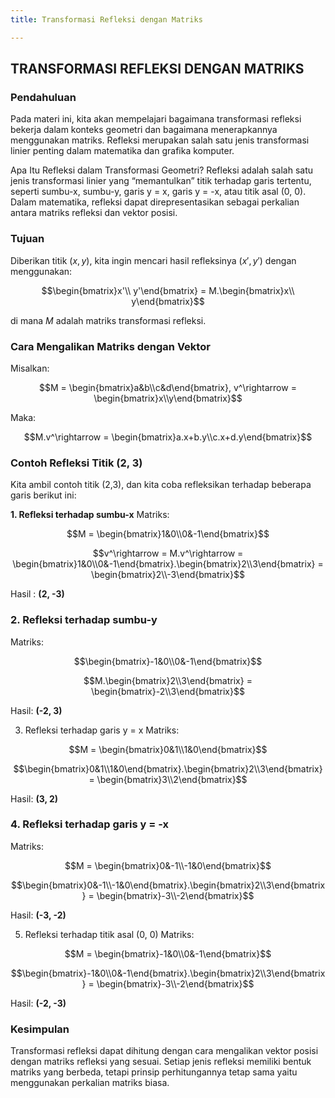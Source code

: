 ```yaml
---
title: Transformasi Refleksi dengan Matriks

---
```


## TRANSFORMASI REFLEKSI DENGAN MATRIKS
### Pendahuluan

Pada materi ini, kita akan mempelajari bagaimana transformasi refleksi bekerja dalam konteks geometri dan bagaimana menerapkannya menggunakan matriks. Refleksi merupakan salah satu jenis transformasi linier penting dalam matematika dan grafika komputer.

Apa Itu Refleksi dalam Transformasi Geometri?
Refleksi adalah salah satu jenis transformasi linier yang “memantulkan” titik terhadap garis tertentu, seperti sumbu-x, sumbu-y, garis y = x, garis y = -x, atau titik asal (0, 0). Dalam matematika, refleksi dapat direpresentasikan sebagai perkalian antara matriks refleksi dan vektor posisi.

### Tujuan
Diberikan titik $(x, y)$, kita ingin mencari hasil refleksinya $(x', y')$ dengan menggunakan:

$$\begin{bmatrix}x'\\ y'\end{bmatrix} = M.\begin{bmatrix}x\\ y\end{bmatrix}$$
 
 
di mana $M$ adalah matriks transformasi refleksi.

### Cara Mengalikan Matriks dengan Vektor
Misalkan:

$$M = \begin{bmatrix}a&b\\c&d\end{bmatrix}, v^\rightarrow = \begin{bmatrix}x\\y\end{bmatrix}$$
 
 
Maka:

$$M.v^\rightarrow = \begin{bmatrix}a.x+b.y\\c.x+d.y\end{bmatrix}$$
 
### Contoh Refleksi Titik (2, 3)
Kita ambil contoh titik (2,3), dan kita coba refleksikan terhadap beberapa garis berikut ini:

**1. Refleksi terhadap sumbu-x**
Matriks:

$$M = \begin{bmatrix}1&0\\0&-1\end{bmatrix}$$

$$v^\rightarrow = M.v^\rightarrow = \begin{bmatrix}1&0\\0&-1\end{bmatrix}.\begin{bmatrix}2\\3\end{bmatrix} = \begin{bmatrix}2\\-3\end{bmatrix}$$

Hasil : **(2, -3)**

### 2. Refleksi terhadap sumbu-y
Matriks:

$$\begin{bmatrix}-1&0\\0&-1\end{bmatrix}$$

$$M.\begin{bmatrix}2\\3\end{bmatrix} = \begin{bmatrix}-2\\3\end{bmatrix}$$

Hasil: **(-2, 3)**

3. Refleksi terhadap garis y = x
Matriks:

$$M = \begin{bmatrix}0&1\\1&0\end{bmatrix}$$

$$\begin{bmatrix}0&1\\1&0\end{bmatrix}.\begin{bmatrix}2\\3\end{bmatrix} = \begin{bmatrix}3\\2\end{bmatrix}$$

Hasil: **(3, 2)**

### 4. Refleksi terhadap garis y = -x
Matriks:

$$M = \begin{bmatrix}0&-1\\-1&0\end{bmatrix}$$

$$\begin{bmatrix}0&-1\\-1&0\end{bmatrix}.\begin{bmatrix}2\\3\end{bmatrix} = \begin{bmatrix}-3\\-2\end{bmatrix}$$

Hasil: **(-3, -2)**

5. Refleksi terhadap titik asal (0, 0)
Matriks:

$$M = \begin{bmatrix}-1&0\\0&-1\end{bmatrix}$$

$$\begin{bmatrix}-1&0\\0&-1\end{bmatrix}.\begin{bmatrix}2\\3\end{bmatrix} = \begin{bmatrix}-3\\-2\end{bmatrix}$$

Hasil: **(-2, -3)**

### Kesimpulan
Transformasi refleksi dapat dihitung dengan cara mengalikan vektor posisi dengan matriks refleksi yang sesuai. Setiap jenis refleksi memiliki bentuk matriks yang berbeda, tetapi prinsip perhitungannya tetap sama yaitu menggunakan perkalian matriks biasa.